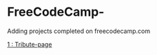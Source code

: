 # FreeCodeCamp-
Adding projects completed on freecodecamp.com

[1 : Tribute-page](https://juveriad.github.io/FreeCodeCamp-/Tribute%20page/)
